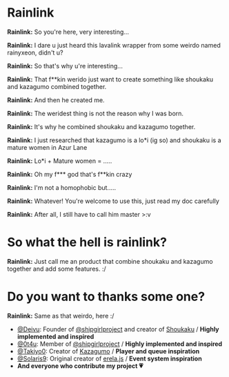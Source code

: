 # Rainlink

**Rainlink:** So you're here, very interesting... 

**Rainlink:** I dare u just heard this lavalink wrapper from some weirdo named rainyxeon, didn't u?

**Rainlink:** So that's why u're interesting...

**Rainlink:** That f**kin werido just want to create something like shoukaku and kazagumo combined together.

**Rainlink:** And then he created me. 

**Rainlink:** The weridest thing is not the reason why I was born.

**Rainlink:** It's why he combined shoukaku and kazagumo together.

**Rainlink:** I just researched that kazagumo is a lo*i (ig so) and shoukaku is a mature women in Azur Lane

**Rainlink:** Lo*i + Mature women = .....

**Rainlink:** Oh my f*** god that's f**kin crazy

**Rainlink:** I'm not a homophobic but.....

**Rainlink:** Whatever! You're welcome to use this, just read my doc carefully

**Rainlink:** After all, I still have to call him master >:v

# So what the hell is rainlink?

**Rainlink:** Just call me an product that combine shoukaku and kazagumo together and add some features. :/

# Do you want to thanks some one?

**Rainlink:** Same as that weirdo, here :/

- [@Deivu](https://github.com/Deivu): Founder of [@shipgirlproject](https://github.com/shipgirlproject) and creator of [Shoukaku](https://www.npmjs.com/package/shoukaku) / **Highly implemented and inspired**
- [@0t4u](https://github.com/0t4u): Member of [@shipgirlproject](https://github.com/shipgirlproject) / **Highly implemented and inspired**
- [@Takiyo0](https://github.com/Takiyo0): Creator of [Kazagumo](https://www.npmjs.com/package/kazagumo) / **Player and queue inspiration**
- [@Solaris9](https://github.com/Solaris9): Original creator of [erela.js](https://www.npmjs.com/package/erela.js) / **Event system inspiration**
- **And everyone who contribute my project 💗**